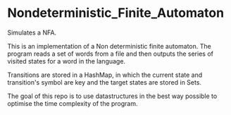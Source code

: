 # Nondeterministic_Finite_Automaton
Simulates a NFA.

This is an implementation of a Non deterministic finite automaton. 
The program reads a set of words from a file and then outputs the series of visited states for a word in the language. 

Transitions are stored in a HashMap, in which the current state and transition's symbol are key and the target states are stored in Sets.

The goal of this repo is to use datastructures in the best way possible to optimise the time complexity of the program. 
